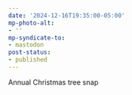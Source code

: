 ```yaml
---
date: '2024-12-16T19:35:00-05:00'
mp-photo-alt:
- ''
mp-syndicate-to:
- mastodon
post-status:
- published
---
```


Annual Christmas tree snap